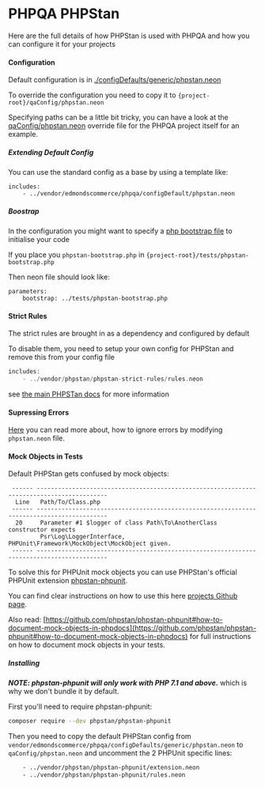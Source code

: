 # PHPQA PHPStan

Here are the full details of how PHPStan is used with PHPQA and how you can configure it for your projects

#### Configuration 

Default configuration is in [./configDefaults/generic/phpstan.neon](./../../configDefaults/generic/phpstan.neon)

To override the configuration you need to copy it to `{project-root}/qaConfig/phpstan.neon`

Specifying paths can be a little bit tricky, you can have a look at the [qaConfig/phpstan.neon](./../../qaConfig/phpstan.neon) override file for the PHPQA project itself for an example.

##### Extending Default Config

You can use the standard config as a base by using a template like:

```neon
includes:
    - ../vendor/edmondscommerce/phpqa/configDefault/phpstan.neon
```

##### Boostrap

In the configuration you might want to specify a [php bootstrap file](https://github.com/phpstan/phpstan#bootstrap-file) to initialise your code

If you place you `phpstan-bootstrap.php` in `{project-root}/tests/phpstan-bootstrap.php`

Then neon file should look like:

```
parameters:
	bootstrap: ../tests/phpstan-bootstrap.php

```

#### Strict Rules

The strict rules are brought in as a dependency and configured by default

To disable them, you need to setup your own config for PHPStan and remove this from your config file

```php
includes:
	- ../vendor/phpstan/phpstan-strict-rules/rules.neon

```
see [the main PHPSTan docs](https://github.com/phpstan/phpstan-strict-rules) for more information

#### Supressing Errors

[Here](https://github.com/phpstan/phpstan#ignore-error-messages-with-regular-expressions) you can read more about, how to
ignore errors by modifying `phpstan.neon` file.

#### Mock Objects in Tests

Default PHPStan gets confused by mock objects:

```text
 ------ ------------------------------------------------------------------------------------------ 
  Line   Path/To/Class.php                                          
 ------ ------------------------------------------------------------------------------------------ 
  20     Parameter #1 $logger of class Path\To\AnotherClass constructor expects  
         Psr\Log\LoggerInterface, PHPUnit\Framework\MockObject\MockObject given.                   
 ------ ------------------------------------------------------------------------------------------ 
```

To solve this for PHPUnit mock objects you can use PHPStan's official PHPUnit extension
[phpstan-phpunit](https://github.com/phpstan/phpstan-phpunit).

You can find clear instructions on how to use this here [projects Github page](https://github.com/phpstan/phpstan-phpunit#usage).

Also read: [https://github.com/phpstan/phpstan-phpunit#how-to-document-mock-objects-in-phpdocs](https://github.com/phpstan/phpstan-phpunit#how-to-document-mock-objects-in-phpdocs) for full instructions on how to document mock objects in your tests.

##### Installing

**_NOTE: phpstan-phpunit will only work with PHP 7.1 and above._** which is why we don't bundle it by default.

First you'll need to require phpstan-phpunit:

```bash
composer require --dev phpstan/phpstan-phpunit
```

Then you need to copy the default PHPStan config from
`vendor/edmondscommerce/phpqa/configDefaults/generic/phpstan.neon`
to `qaConfig/phpstan.neon` and uncomment the 2 PHPUnit specific lines:

```bash
    - ../vendor/phpstan/phpstan-phpunit/extension.neon
    - ../vendor/phpstan/phpstan-phpunit/rules.neon
```
